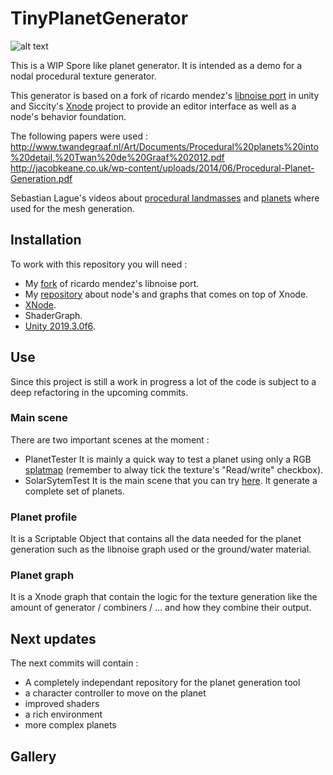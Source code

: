 # TinyPlanetGenerator
![alt text](https://github.com/Arghonot/TinyPlanetGenerator/tree/master/Assets/Textures/ReadmeTextures/resizedgolfplanet.png)

This is a WIP Spore like planet generator.
It is intended as a demo for a nodal procedural texture generator.

This generator is based on a fork of ricardo mendez's [libnoise port](https://github.com/ricardojmendez/LibNoise.Unity) in unity and Siccity's [Xnode](https://github.com/Siccity/xNode) project to provide an editor interface as well as a node's behavior foundation.

The following papers were used :
http://www.twandegraaf.nl/Art/Documents/Procedural%20planets%20into%20detail,%20Twan%20de%20Graaf%202012.pdf
http://jacobkeane.co.uk/wp-content/uploads/2014/06/Procedural-Planet-Generation.pdf

Sebastian Lague's videos about [procedural landmasses](https://www.youtube.com/watch?v=wbpMiKiSKm8&list=PLFt_AvWsXl0eBW2EiBtl_sxmDtSgZBxB3) and [planets](https://www.youtube.com/watch?v=QN39W020LqU&list=PLFt_AvWsXl0cONs3T0By4puYy6GM22ko8) where used for the mesh generation.

## Installation
To work with this repository you will need :

* My [fork](https://github.com/Arghonot/LibNoise.Unity) of ricardo mendez's libnoise port.
* My [repository](https://github.com/Arghonot/My_CustomBehaviorTree/tree/XnodeEnhancement) about node's and graphs that comes on top of Xnode.
* [XNode](https://github.com/Siccity/xNode).
* ShaderGraph.
* [Unity 2019.3.0f6](https://unity3d.com/unity/whats-new/2019.3.0).

## Use
Since this project is still a work in progress a lot of the code is subject to a deep refactoring in the upcoming commits.
### Main scene
There are two important scenes at the moment :
* PlanetTester
It is mainly a quick way to test a planet using only a RGB [splatmap](https://en.wikipedia.org/wiki/Texture_splatting#:~:text=In%20computer%20graphics%2C%20texture%20splatting,is%20partially%20or%20completely%20transparent) (remember to alway tick the texture's "Read/write" checkbox).
* SolarSytemTest
It is the main scene that you can try [here](https://arghonot.github.io/). It generate a complete set of planets.

### Planet profile
It is a Scriptable Object that contains all the data needed for the planet generation such as the libnoise graph used or the ground/water material. 
### Planet graph
It is a Xnode graph that contain the logic for the texture generation like the amount of generator / combiners / ... and how they combine their output.


## Next updates
The next commits will contain : 
* A completely independant repository for the planet generation tool
* a character controller to move on the planet
* improved shaders
* a rich environment
* more complex planets

## Gallery
